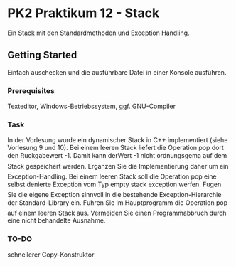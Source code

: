 # PK2 Praktikum 12 - Stack

Ein Stack mit den Standardmethoden und Exception Handling.

## Getting Started

Einfach auschecken und die ausführbare Datei in einer Konsole ausführen.

### Prerequisites

Texteditor,
Windows-Betriebssystem,
ggf. GNU-Compiler

### Task

In der Vorlesung wurde ein dynamischer Stack in C++ implementiert (siehe Vorlesung 9
und 10). Bei einem leeren Stack liefert die Operation pop dort den Ruckgabewert -1. Damit
kann derWert -1 nicht ordnungsgema auf dem Stack gespeichert werden. Erganzen
Sie die Implementierung daher um ein Exception-Handling. Bei einem leeren Stack soll
die Operation pop eine selbst denierte Exception vom Typ empty stack exception
werfen. Fugen Sie die eigene Exception sinnvoll in die bestehende Exception-Hierarchie
der Standard-Library ein. Fuhren Sie im Hauptprogramm die Operation pop auf einem
leeren Stack aus. Vermeiden Sie einen Programmabbruch durch eine nicht behandelte
Ausnahme.

### TO-DO

schnellerer Copy-Konstruktor
